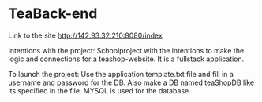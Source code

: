 # TeaBack-end
Link to the site
http://142.93.32.210:8080/index



Intentions with the project:
Schoolproject with the intentions to make the logic and connections for a teashop-website. It is a fullstack application. 

 

To launch the project:
Use the application template.txt file and fill in a username and password for the DB. 
Also make a DB named teaShopDB like its specified in the file. MYSQL is used for the database. 
